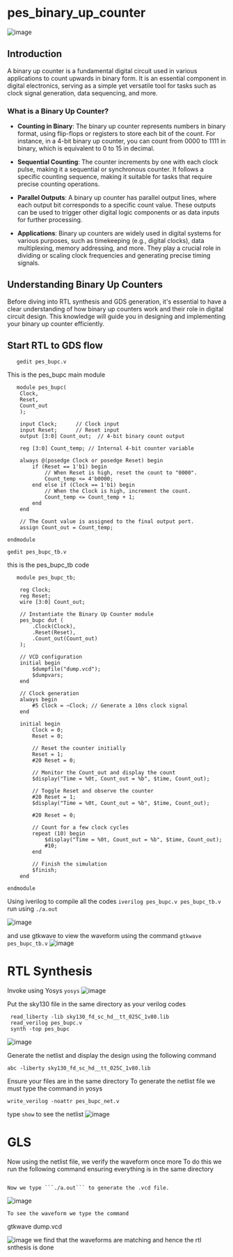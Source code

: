 # pes_binary_up_counter

![image](https://github.com/aaronghosh/pes_bupc/assets/124378527/8825bf25-0567-4c50-a083-56a2572dc8c0)


## Introduction

A binary up counter is a fundamental digital circuit used in various applications to count upwards in binary form. It is an essential component in digital electronics, serving as a simple yet versatile tool for tasks such as clock signal generation, data sequencing, and more.

### What is a Binary Up Counter?

- **Counting in Binary**: The binary up counter represents numbers in binary format, using flip-flops or registers to store each bit of the count. For instance, in a 4-bit binary up counter, you can count from 0000 to 1111 in binary, which is equivalent to 0 to 15 in decimal.

- **Sequential Counting**: The counter increments by one with each clock pulse, making it a sequential or synchronous counter. It follows a specific counting sequence, making it suitable for tasks that require precise counting operations.

- **Parallel Outputs**: A binary up counter has parallel output lines, where each output bit corresponds to a specific count value. These outputs can be used to trigger other digital logic components or as data inputs for further processing.

- **Applications**: Binary up counters are widely used in digital systems for various purposes, such as timekeeping (e.g., digital clocks), data multiplexing, memory addressing, and more. They play a crucial role in dividing or scaling clock frequencies and generating precise timing signals.

## Understanding Binary Up Counters

Before diving into RTL synthesis and GDS generation, it's essential to have a clear understanding of how binary up counters work and their role in digital circuit design. This knowledge will guide you in designing and implementing your binary up counter efficiently.

## Start RTL to GDS flow

```
   gedit pes_bupc.v
```
This is the pes_bupc main module


```
   module pes_bupc(
    Clock,
    Reset,
    Count_out
    );

    input Clock;      // Clock input
    input Reset;      // Reset input
    output [3:0] Count_out;  // 4-bit binary count output

    reg [3:0] Count_temp; // Internal 4-bit counter variable

    always @(posedge Clock or posedge Reset) begin
        if (Reset == 1'b1) begin
            // When Reset is high, reset the count to "0000".
            Count_temp <= 4'b0000;
        end else if (Clock == 1'b1) begin
            // When the Clock is high, increment the count.
            Count_temp <= Count_temp + 1;
        end
    end

    // The Count value is assigned to the final output port.
    assign Count_out = Count_temp;

endmodule
```

```
gedit pes_bupc_tb.v
```

this is the pes_bupc_tb code
```
   module pes_bupc_tb;

    reg Clock;
    reg Reset;
    wire [3:0] Count_out;

    // Instantiate the Binary Up Counter module
    pes_bupc dut (
        .Clock(Clock),
        .Reset(Reset),
        .Count_out(Count_out)
    );

    // VCD configuration
    initial begin
        $dumpfile("dump.vcd");
        $dumpvars;
    end

    // Clock generation
    always begin
        #5 Clock = ~Clock; // Generate a 10ns clock signal
    end

    initial begin
        Clock = 0;
        Reset = 0;

        // Reset the counter initially
        Reset = 1;
        #20 Reset = 0;

        // Monitor the Count_out and display the count
        $display("Time = %0t, Count_out = %b", $time, Count_out);

        // Toggle Reset and observe the counter
        #20 Reset = 1;
        $display("Time = %0t, Count_out = %b", $time, Count_out);

        #20 Reset = 0;

        // Count for a few clock cycles
        repeat (10) begin
            $display("Time = %0t, Count_out = %b", $time, Count_out);
            #10;
        end

        // Finish the simulation
        $finish;
    end

endmodule
```
Using iverilog to compile all the codes
```iverilog pes_bupc.v pes_bupc_tb.v```
run using ```./a.out```

![image](https://github.com/aaronghosh/pes_uart/assets/124378527/d91a1ed8-e67c-4d56-b3c5-2e7f73ad05f2)

and use gtkwave to view the waveform using the command
``` gtkwave pes_bupc_tb.v ```
![image](https://github.com/aaronghosh/pes_uart/assets/124378527/3f9b6e5b-ec70-487a-b879-dab94da6ad35)

# RTL Synthesis

Invoke using Yosys
```yosys```
![image](https://github.com/aaronghosh/pes_uart/assets/124378527/6d560e08-3871-4c47-8814-7f6a877c0539)

Put the sky130 file in the same directory as your verilog codes
```
 read_liberty -lib sky130_fd_sc_hd__tt_025C_1v80.lib
 read_verilog pes_bupc.v
 synth -top pes_bupc
```
![image](https://github.com/aaronghosh/pes_bupc/assets/124378527/43986d64-10aa-44eb-bd35-c1fb8c108619)

Generate the netlist 
and display the design using the following command
```
abc -liberty sky130_fd_sc_hd__tt_025C_1v80.lib
```
Ensure your files are in the same directory
To generate the netlist file we must type the command in yosys
```
write_verilog -noattr pes_bupc_net.v
```
type ```show``` to see the netlist
![image](https://github.com/aaronghosh/pes_bupc/assets/124378527/cf04286d-f1ed-44c3-976d-b3620865ecfb)

# GLS
Now using the netlist file, we verify the waveform once more
To do this we run the following command ensuring everything is in the same directory
```iverilog primitives.v sky130_fd_sc_hd.v pes_bupc_net.v pes_bupc_tb.v
```
    Now we type ```./a.out``` to generate the .vcd file.
    
![image](https://github.com/aaronghosh/pes_bupc/assets/124378527/dd904d59-9f87-48f2-b370-d76839c6b792)

    To see the waveform we type the command

gtkwave dump.vcd

![image](https://github.com/aaronghosh/pes_bupc/assets/124378527/e3933356-efc9-4305-87b9-97670ea2ee8c)
we find that the waveforms are matching and hence the rtl snthesis is done
